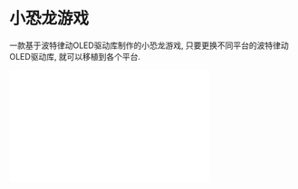 # 小恐龙游戏

一款基于波特律动OLED驱动库制作的小恐龙游戏, 只要更换不同平台的波特律动OLED驱动库, 就可以移植到各个平台.

<iframe src="//player.bilibili.com/player.html?aid=829395819&bvid=BV1Zu4y117iE&cid=1227099798&page=1" 
scrolling="no" border="0" frameborder="no" framespacing="0" allowfullscreen="true"
style="width:70%; aspect-ratio: 16/9; margin:auto;"
> </iframe>
